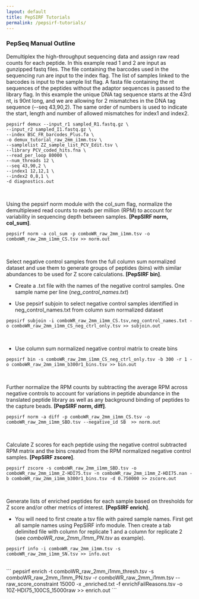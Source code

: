 ```yaml
---
layout: default
title: PepSIRF Tutorials
permalink: /pepsirf-tutorials/
---
```

### PepSeq Manual Outline

Demultiplex the high-throughput sequencing data and assign raw read counts for each peptide.  In this example read 1 and 2 are input as gunzipped fastq files. The file containing the barcodes used in the sequencing run are input to the index flag. The list of samples linked to the barcodes is input to the sample list flag. A fasta file containing the nt sequences of the peptides without the adaptor sequences is passed to the library flag. In this example the unique DNA tag sequence starts at the 43rd nt, is 90nt long, and we are allowing for 2 mismatches in the DNA tag sequence (\-\-seq 43,90,2). The same order of numbers is used to indicate the start, length and number of allowed mismatches for index1 and index2.

```
pepsirf demux --input_r1 sampled_R1.fastq.gz \
--input_r2 sampled_I1.fastq.gz \
--index BSC_FR_barcodes_Plus.fa \
-o demux_tutorial_raw_2mm_i1mm.tsv \
--samplelist ZZ_sample_list_PCV_Edit.tsv \
--library PCV_coded_hits.fna \
--read_per_loop 80000 \
--num_threads 12 \
--seq 43,90,2 \
--index1 12,12,1 \
--index2 0,8,1 \
-d diagnostics.out
```
<br>

Using the pepsirf norm module with the col_sum flag, normalize the demultiplexed read counts to reads per million (RPM) to account for variability in sequencing depth between samples. **[PepSIRF norm, col_sum]**.

```
pepsirf norm -a col_sum -p comboWR_raw_2mm_i1mm.tsv -o comboWR_raw_2mm_i1mm_CS.tsv >> norm.out
```
<br>

Select negative control samples from the full column sum normalized dataset and use them to generate groups of peptides (bins) with similar abundances to be used for  Z score calculations. **[PepSIRF bin]**.

+ Create a .txt file with the names of the negative control samples. One sample name per line (*neg_control_names.txt*)

+ Use pepsirf subjoin to select negative control samples identified in neg_control_names.txt from column sum normalized dataset

```
pepsirf subjoin -i comboWR_raw_2mm_i1mm_CS.tsv,neg_control_names.txt -o comboWR_raw_2mm_i1mm_CS_neg_ctrl_only.tsv >> subjoin.out
```
<br>

+ Use column sum normalized negative control matrix to create bins

```
pepsirf bin -s comboWR_raw_2mm_i1mm_CS_neg_ctrl_only.tsv -b 300 -r 1 -o comboWR_raw_2mm_i1mm_b300r1_bins.tsv >> bin.out
```
<br>

Further normalize the RPM counts by subtracting the average RPM across negative controls to account for variations in peptide abundance in the translated peptide library as well as any background binding of peptides to the capture beads. **[PepSIRF norm, diff]**.

```
pepsirf norm -a diff -p comboWR_raw_2mm_i1mm_CS.tsv -o comboWR_raw_2mm_i1mm_SBD.tsv --negative_id SB  >> norm.out
```
<br>

Calculate Z scores for each peptide using the negative control subtracted RPM matrix and the bins created from the RPM normalized negative control samples. **[PepSIRF zscore]**.

```
pepsirf zscore -s comboWR_raw_2mm_i1mm_SBD.tsv -o comboWR_raw_2mm_i1mm_Z-HDI75.tsv -n comboWR_raw_2mm_i1mm_Z-HDI75.nan -b comboWR_raw_2mm_i1mm_b300r1_bins.tsv -d 0.750000 >> zscore.out
```
<br>

Generate lists of enriched peptides for each sample based on thresholds for Z score and/or other metrics of interest. **[PepSIRF enrich]**.

+ You will need to first create a tsv file with paired sample names. First get all sample names using PepSIRF info module. Then create a tab delimited file with column for replicate 1 and a column for replicate 2 (see *comboWR_raw_2mm_i1mm_PN.tsv* as example).

```
pepsirf info -i comboWR_raw_2mm_i1mm.tsv -s comboWR_raw_2mm_i1mm_SN.tsv >> info.out
```
<br>
```
pepsirf enrich -t comboWR_raw_2mm_i1mm_thresh.tsv -s comboWR_raw_2mm_i1mm_PN.tsv -r comboWR_raw_2mm_i1mm.tsv --raw_score_constraint 15000 -x _enriched.txt -f enrichFailReasons.tsv -o 10Z-HDI75_100CS_15000raw >> enrich.out
```
<br>
